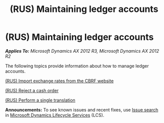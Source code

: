 ﻿---
title: (RUS) Maintaining ledger accounts
TOCTitle: (RUS) Maintaining ledger accounts
ms:assetid: 7c60e4e5-f5a4-4aef-96c1-1c1f5d356a70
ms:mtpsurl: https://technet.microsoft.com/en-us/library/JJ678390(v=AX.60)
ms:contentKeyID: 49387621
ms.date: 04/18/2014
mtps_version: v=AX.60
---

# (RUS) Maintaining ledger accounts 


_**Applies To:** Microsoft Dynamics AX 2012 R3, Microsoft Dynamics AX 2012 R2_

The following topics provide information about how to manage ledger accounts.

[(RUS) Import exchange rates from the CBRF website](rus-import-exchange-rates-from-the-cbrf-website.md)

[(RUS) Reject a cash order](rus-reject-a-cash-order.md)

[(RUS) Perform a single translation](rus-perform-a-single-translation.md)

  
**Announcements:** To see known issues and recent fixes, use [Issue search](http://go.microsoft.com/fwlink/?linkid=389258) in [Microsoft Dynamics Lifecycle Services](http://go.microsoft.com/fwlink/?linkid=306505) (LCS).

